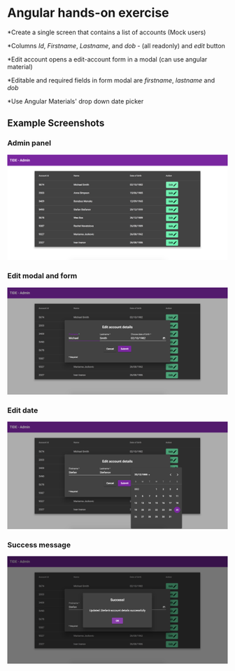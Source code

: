# Angular hands-on exercise

\*Create a single screen that contains a list of accounts (Mock users)

\*Columns _Id_, _Firstname_, _Lastname_, and _dob_ - (all readonly) and _edit_ button

\*Edit account opens a edit-account form in a modal (can use angular material)

\*Editable and required fields in form modal are _firstname_, _lastname_ and _dob_

\*Use Angular Materials' drop down date picker

## Example Screenshots

### Admin panel

![Accounts](tide-accounts.png)

### Edit modal and form

![Edit and Form](tide-edit-screen.png)

### Edit date

![Edit date](tide-edit-date.png)

### Success message

![Success message](tide-success-msg.png)
